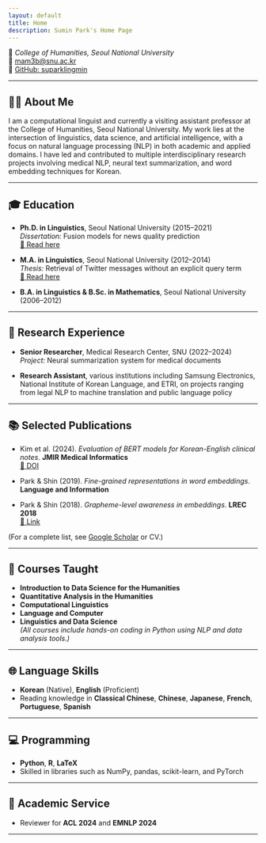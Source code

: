 ```yaml
---
layout: default
title: Home
description: Sumin Park's Home Page
---
```


📍 *College of Humanities, Seoul National University*  
📧 [mam3b@snu.ac.kr](mailto:mam3b@snu.ac.kr)  
🔗 [GitHub: suparklingmin](https://github.com/suparklingmin)  

---

## 🧑‍🏫 About Me

I am a computational linguist and currently a visiting assistant professor at the College of Humanities, Seoul National University. My work lies at the intersection of linguistics, data science, and artificial intelligence, with a focus on natural language processing (NLP) in both academic and applied domains. I have led and contributed to multiple interdisciplinary research projects involving medical NLP, neural text summarization, and word embedding techniques for Korean.

---

## 🎓 Education

- **Ph.D. in Linguistics**, Seoul National University (2015–2021)  
  *Dissertation:* Fusion models for news quality prediction  
  [📄 Read here](https://s-space.snu.ac.kr/handle/10371/177766)

- **M.A. in Linguistics**, Seoul National University (2012–2014)  
  *Thesis:* Retrieval of Twitter messages without an explicit query term  
  [📄 Read here](https://s-space.snu.ac.kr/handle/10371/131950)

- **B.A. in Linguistics & B.Sc. in Mathematics**, Seoul National University (2006–2012)

---

## 🧪 Research Experience

- **Senior Researcher**, Medical Research Center, SNU (2022–2024)  
  *Project:* Neural summarization system for medical documents

- **Research Assistant**, various institutions including Samsung Electronics, National Institute of Korean Language, and ETRI, on projects ranging from legal NLP to machine translation and public language policy

---

## 📚 Selected Publications

- Kim et al. (2024). *Evaluation of BERT models for Korean-English clinical notes*. **JMIR Medical Informatics**  
  [🔗 DOI](https://doi.org/10.2196/52897)

- Park & Shin (2019). *Fine-grained representations in word embeddings*. **Language and Information**

- Park & Shin (2018). *Grapheme-level awareness in embeddings*. **LREC 2018**  
  [🔗 Link](https://aclanthology.org/L18-1471)

(For a complete list, see [Google Scholar](https://github.com/suparklingmin) or CV.)

---

## 📖 Courses Taught

- **Introduction to Data Science for the Humanities**  
- **Quantitative Analysis in the Humanities**  
- **Computational Linguistics**  
- **Language and Computer**  
- **Linguistics and Data Science**  
*(All courses include hands-on coding in Python using NLP and data analysis tools.)*

---

## 🌐 Language Skills

- **Korean** (Native), **English** (Proficient)  
- Reading knowledge in **Classical Chinese**, **Chinese**, **Japanese**, **French**, **Portuguese**, **Spanish**

---

## 💻 Programming

- **Python**, **R**, **LaTeX**  
- Skilled in libraries such as NumPy, pandas, scikit-learn, and PyTorch

---

## 🤝 Academic Service

- Reviewer for **ACL 2024** and **EMNLP 2024**

---

